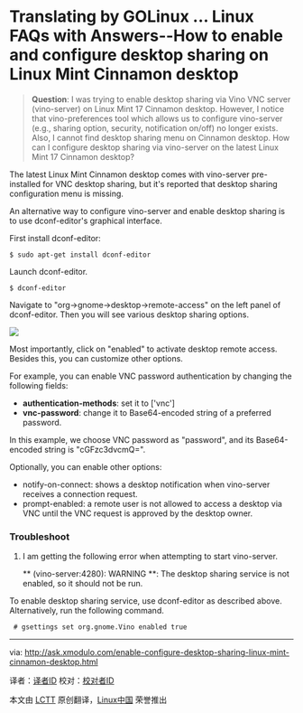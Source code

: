 Translating by GOLinux ...
Linux FAQs with Answers--How to enable and configure desktop sharing on Linux Mint Cinnamon desktop
================================================================================
> **Question**: I was trying to enable desktop sharing via Vino VNC server (vino-server) on Linux Mint 17 Cinnamon desktop. However, I notice that vino-preferences tool which allows us to configure vino-server (e.g., sharing option, security, notification on/off) no longer exists. Also, I cannot find desktop sharing menu on Cinnamon desktop. How can I configure desktop sharing via vino-server on the latest Linux Mint 17 Cinnamon desktop? 

The latest Linux Mint Cinnamon desktop comes with vino-server pre-installed for VNC desktop sharing, but it's reported that desktop sharing configuration menu is missing.

An alternative way to configure vino-server and enable desktop sharing is to use dconf-editor's graphical interface.

First install dconf-editor:

    $ sudo apt-get install dconf-editor

Launch dconf-editor.

    $ dconf-editor

Navigate to "org->gnome->desktop->remote-access" on the left panel of dconf-editor. Then you will see various desktop sharing options.

![](https://farm4.staticflickr.com/3916/14843965473_e68598b01b_z.jpg)

Most importantly, click on "enabled" to activate desktop remote access. Besides this, you can customize other options.

For example, you can enable VNC password authentication by changing the following fields:

- **authentication-methods**: set it to ['vnc']
- **vnc-password**: change it to Base64-encoded string of a preferred password. 

In this example, we choose VNC password as "password", and its Base64-encoded string is "cGFzc3dvcmQ=".

Optionally, you can enable other options:

- notify-on-connect: shows a desktop notification when vino-server receives a connection request.
- prompt-enabled: a remote user is not allowed to access a desktop via VNC until the VNC request is approved by the desktop owner. 

### Troubleshoot ###

1. I am getting the following error when attempting to start vino-server.

    ** (vino-server:4280): WARNING **: The desktop sharing service is not enabled, so it should not be run.

To enable desktop sharing service, use dconf-editor as described above. Alternatively, run the following command.

     # gsettings set org.gnome.Vino enabled true 

--------------------------------------------------------------------------------

via: http://ask.xmodulo.com/enable-configure-desktop-sharing-linux-mint-cinnamon-desktop.html

译者：[译者ID](https://github.com/译者ID)
校对：[校对者ID](https://github.com/校对者ID)

本文由 [LCTT](https://github.com/LCTT/TranslateProject) 原创翻译，[Linux中国](http://linux.cn/) 荣誉推出
